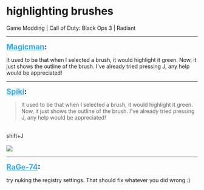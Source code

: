 # highlighting brushes
Game Modding | Call of Duty: Black Ops 3 | Radiant

---
<strong style="font-size: 1.4em;"><span style="text-decoration: underline;text-decoration-color: #34a7f9;"><span style="color:#34a7f9;">Magicman</span></span>:</strong>

<p>It used to be that when I selected a brush, it would highlight it green. Now, it just shows the outline of the brush. I&#39;ve already tried pressing J, any help would be appreciated!</p>

---
<strong style="font-size: 1.4em;"><span style="text-decoration: underline;text-decoration-color: #34a7f9;"><span style="color:#34a7f9;">Spiki</span></span>:</strong>

<p><blockquote>It used to be that when I selected a brush, it would highlight it green. Now, it just shows the outline of the brush. I&#39;ve already tried pressing J, any help would be appreciated!<br /></blockquote><br />shift+J<br /><br /><img style="max-width: 500px;" src="{{ '/wiki/threads/assets/a.865.png' | relative_url }}"></p>

---
<strong style="font-size: 1.4em;"><span style="text-decoration: underline;text-decoration-color: #34a7f9;"><span style="color:#34a7f9;">RaGe-74</span></span>:</strong>

<p>try nuking the registry settings. That should fix whatever you did wrong :)</p>
